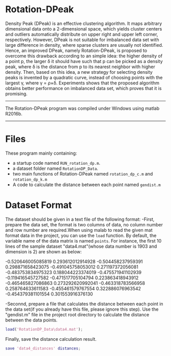 # Rotation-DPeak
Density Peak (DPeak) is an effective clustering algorithm. It maps arbitrary dimensional data onto a 2-dimensional space, which yields cluster centers and outliers automatically
distribute on upper right and upper left corner, respectively. However, DPeak is not suitable for imbalanced data set with large difference in density, where sparse clusters are usually not identified. Hence, an improved DPeak, namely Rotation-DPeak, is proposed to overcome this drawback according to an simple idea: the higher density of a point p, the larger δ it should have such that p can be picked as a density peak, where δ is the distance from p to its nearest neighbor with higher density. Then, based on this idea, a new strategy for selecting density peaks is invented by a quadratic curve, instead of choosing points with the largest γ, where γ = ρ×δ. Experiments shows that the proposed algorithm obtains better performance on imbalanced data set, which proves that it is promising.

***********************************************************************************
 The Rotation-DPeak program was compiled under Windows using matlab R2016b.
*********************************************************************************** 

Files
===================================================================================
These program mainly containing:
- a startup code named `RUN_rotation_dp.m`.
- a dataset folder named `RotationDP_Data`.
- two main functions of Rotation-DPeak named `rotation_dp_c.m` and `rotation_dp_k.m`
- A code to calculate the distance between each point named `gendist.m`

Dataset Format
===================================================================================
The dataset should be given in a text file of the following format:
-First, prepare the data set, the format is two columns of data, no column number and row number are required.When using malab to read the given mat format data in the project, you can use the `load` function. By default, the variable name of the data matrix is named `points`.
For instance, the first 10 lines of the sample dataset "data4.mat"(whose data number is 1903 and dimension is 2) are shown as below:

-0.520646005085819	0.293612012914928
-0.504458237959391	0.298871658423075
-0.491045758053012	0.271197372056081
-0.483753834975323	0.188044223374019
-0.475571941102939	-0.119416545727582
-0.471517705104794	0.223863418943912
-0.465465827086863	0.273292620992041
-0.463318783566958	0.258764633611583
-0.455461579767554	0.322886076963542
-0.454379381101554	0.301553916376130

-Seconnd, prepare a file that calculates the distance between each point in the data set(if you already have this file, please ignore this step).
Use the "gendist.m" file in the project root directory to calculate the distance between the data points.

```matlab
load('RotationDP_Data\data4.mat');
```
Finally, save the distance calculation result.
```matlab
save 'data4_distances' distances;
```










